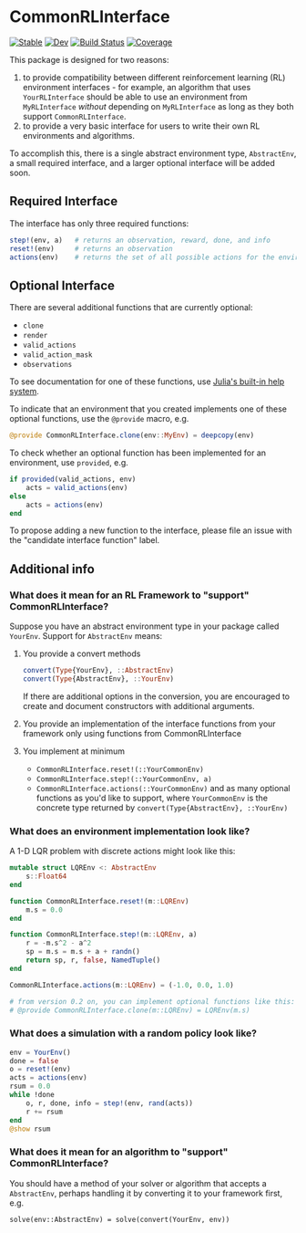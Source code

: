 # CommonRLInterface

[![Stable](https://img.shields.io/badge/docs-stable-blue.svg)](https://JuliaReinforcementLearning.github.io/CommonRLInterface.jl/stable)
[![Dev](https://img.shields.io/badge/docs-dev-blue.svg)](https://JuliaReinforcementLearning.github.io/CommonRLInterface.jl/dev)
[![Build Status](https://travis-ci.com/JuliaReinforcementLearning/CommonRLInterface.jl.svg?branch=master)](https://travis-ci.com/JuliaReinforcementLearning/CommonRLInterface.jl)
[![Coverage](https://codecov.io/gh/JuliaReinforcementLearning/CommonRLInterface.jl/branch/master/graph/badge.svg)](https://codecov.io/gh/JuliaReinforcementLearning/CommonRLInterface.jl)

This package is designed for two reasons:
1. to provide compatibility between different reinforcement learning (RL) environment interfaces - for example, an algorithm that uses `YourRLInterface` should be able to use an environment from `MyRLInterface` *without* depending on `MyRLInterface` as long as they both support `CommonRLInterface`.
2. to provide a very basic interface for users to write their own RL environments and algorithms.

To accomplish this, there is a single abstract environment type, `AbstractEnv`, a small required interface, and a larger optional interface will be added soon.

## Required Interface

The interface has only three required functions:
```julia
step!(env, a)   # returns an observation, reward, done, and info
reset!(env)     # returns an observation
actions(env)    # returns the set of all possible actions for the environment
```

## Optional Interface

There are several additional functions that are currently optional:
- `clone`
- `render`
- `valid_actions`
- `valid_action_mask`
- `observations`

To see documentation for one of these functions, use [Julia's built-in help system](https://docs.julialang.org/en/v1/manual/documentation/index.html#Accessing-Documentation-1).

To indicate that an environment that you created implements one of these optional functions, use the `@provide` macro, e.g.
```julia
@provide CommonRLInterface.clone(env::MyEnv) = deepcopy(env)
```

To check whether an optional function has been implemented for an environment, use `provided`, e.g.
```julia
if provided(valid_actions, env)
    acts = valid_actions(env)
else
    acts = actions(env)
end
```

To propose adding a new function to the interface, please file an issue with the "candidate interface function" label.

## Additional info

### What does it mean for an RL Framework to "support" CommonRLInterface?

Suppose you have an abstract environment type in your package called `YourEnv`. Support for `AbstractEnv` means:

1. You provide a convert methods
    ```julia
    convert(Type{YourEnv}, ::AbstractEnv)
    convert(Type{AbstractEnv}, ::YourEnv)
    ```
    If there are additional options in the conversion, you are encouraged to create and document constructors with additional arguments.

2. You provide an implementation of the interface functions from your framework only using functions from CommonRLInterface

4. You implement at minimum
    - `CommonRLInterface.reset!(::YourCommonEnv)`
    - `CommonRLInterface.step!(::YourCommonEnv, a)`
    - `CommonRLInterface.actions(::YourCommonEnv)`
    and as many optional functions as you'd like to support, where `YourCommonEnv` is the concrete type returned by `convert(Type{AbstractEnv}, ::YourEnv)`

### What does an environment implementation look like?

A 1-D LQR problem with discrete actions might look like this:
```julia
mutable struct LQREnv <: AbstractEnv
    s::Float64
end

function CommonRLInterface.reset!(m::LQREnv)
    m.s = 0.0
end

function CommonRLInterface.step!(m::LQREnv, a)
    r = -m.s^2 - a^2
    sp = m.s = m.s + a + randn()
    return sp, r, false, NamedTuple()
end

CommonRLInterface.actions(m::LQREnv) = (-1.0, 0.0, 1.0)

# from version 0.2 on, you can implement optional functions like this:
# @provide CommonRLInterface.clone(m::LQREnv) = LQREnv(m.s)
```

### What does a simulation with a random policy look like?

```julia
env = YourEnv()
done = false
o = reset!(env)
acts = actions(env)
rsum = 0.0
while !done
    o, r, done, info = step!(env, rand(acts)) 
    r += rsum
end
@show rsum
```

### What does it mean for an algorithm to "support" CommonRLInterface?

You should have a method of your solver or algorithm that accepts a `AbstractEnv`, perhaps handling it by converting it to your framework first, e.g.
```
solve(env::AbstractEnv) = solve(convert(YourEnv, env))
```
